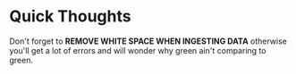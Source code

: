 # Quick Thoughts

Don't forget to **REMOVE WHITE SPACE WHEN INGESTING DATA** otherwise you'll get a lot of errors and will wonder why green ain't comparing to green.
